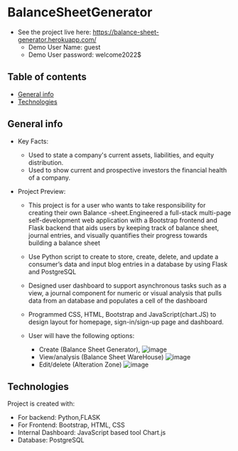 # BalanceSheetGenerator
* See the project live here:
  https://balance-sheet-generator.herokuapp.com/
    * Demo User Name: guest
    * Demo User password: welcome2022$

## Table of contents
* [General info](#general-info)
* [Technologies](#technologies)

## General info
* Key Facts: 
  * Used to state a company's current assets, liabilities, and equity distribution.
  * Used to show current and prospective investors the financial health of a company.
 
* Project Preview:  

  * This project is for a user who wants to take responsibility for creating their own Balance -sheet.Engineered a full-stack multi-page self-development web application with a Bootstrap  frontend and Flask backend that aids users by keeping track of balance sheet, journal entries, and visually quantifies their progress towards building a balance sheet
  * Use Python script to create to store, create, delete, and update a consumer’s data and input blog entries in a database by using Flask and PostgreSQL
  * Designed user dashboard to support asynchronous tasks such as a view, a journal component for numeric or  visual analysis  that pulls data from an database and populates a cell of the dashboard
  * Programmed CSS, HTML, Bootstrap and JavaScript(chart.JS) to design layout for homepage, sign-in/sign-up page and dashboard.  
  
  * User will have the following options:
    * Create (Balance Sheet Generator),
        ![image](https://user-images.githubusercontent.com/93847807/181357617-26f9be53-fd85-4780-a33f-7c99d95698c1.png)
    * View/analysis (Balance Sheet WareHouse)
        ![image](https://user-images.githubusercontent.com/93847807/181358577-25078676-bf74-44ce-8e75-57841b2dc83b.png)
    * Edit/delete (Alteration Zone) 
         ![image](https://user-images.githubusercontent.com/93847807/181359025-76e6584b-6ceb-4cb3-b2b7-881521eb8274.png)           

  
## Technologies
Project is created with:
* For backend: Python,FLASK
* For Frontend: Bootstrap, HTML, CSS
* Internal Dashboard: JavaScript based tool Chart.js
* Database: PostgreSQL
